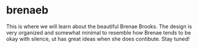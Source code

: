 # brenaeb
This is where we will learn about the beautiful Brenae Brooks. The design is very organized and somewhat minimal to resemble how Brenae tends to be okay with silence, ut has great ideas when she does contibute. Stay tuned!
